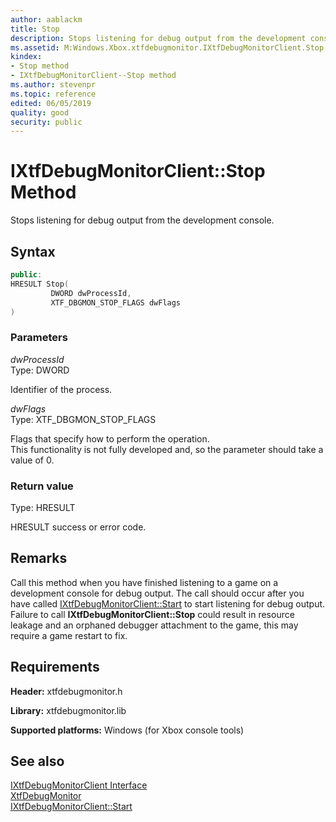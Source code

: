 ```yaml
---
author: aablackm
title: Stop
description: Stops listening for debug output from the development console.
ms.assetid: M:Windows.Xbox.xtfdebugmonitor.IXtfDebugMonitorClient.Stop(DWORD,XTF_DBGMON_STOP_FLAGS)
kindex:
- Stop method
- IXtfDebugMonitorClient--Stop method
ms.author: stevenpr
ms.topic: reference
edited: 06/05/2019
quality: good
security: public
---
```


# IXtfDebugMonitorClient::Stop Method
Stops listening for debug output from the development console.
<a id="syntaxSection"></a>



## Syntax  

```cpp
public:
HRESULT Stop(
         DWORD dwProcessId,
         XTF_DBGMON_STOP_FLAGS dwFlags
)  
```

<a id="ID4EH"></a>



### Parameters  

*dwProcessId*  
Type: DWORD 

Identifier of the process.


*dwFlags*  
Type: XTF_DBGMON_STOP_FLAGS 

Flags that specify how to perform the operation.  
This functionality is not fully developed and, so the parameter should take a value of 0.  

<a id="ID4EQ"></a>



### Return value  
Type: HRESULT 

HRESULT success or error code.  
<a id="requirements"></a>

## Remarks

Call this method when you have finished listening to a game on a development console for debug output. The call should occur after you have called [IXtfDebugMonitorClient::Start](start-ixtfdebugmonitorclient-xtfdebugmonitor-xbox-microsoft-m.md) to start listening for debug output. Failure to call **IXtfDebugMonitorClient::Stop** could result in resource leakage and an orphaned debugger attachment to the game, this may require a game restart to fix.

## Requirements  

**Header:** xtfdebugmonitor.h  

**Library:** xtfdebugmonitor.lib  
  
**Supported platforms:** Windows (for Xbox console tools)  
  
<a id="ID4EEB"></a>



## See also  

<a id="ID4EGB"></a>

[IXtfDebugMonitorClient Interface](../ixtfdebugmonitorclient-xtfdebugmonitor-xbox-microsoft-t.md)  
[XtfDebugMonitor](../../../xtfdebugmonitor-xbox-microsoft-n.md)  
[IXtfDebugMonitorClient::Start](start-ixtfdebugmonitorclient-xtfdebugmonitor-xbox-microsoft-m.md)  